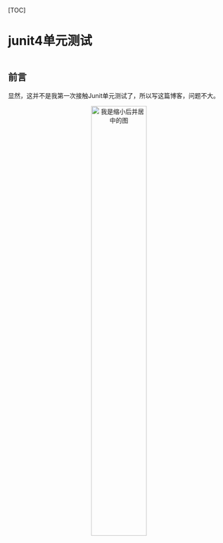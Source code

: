 [TOC]



# junit4单元测试

![]()

## 前言

显然，这并不是我第一次接触Junit单元测试了，所以写这篇博客，问题不大。



<div align="center"> <img src="D:\A_TLH\图片\u=2554087716,3182805950&fm=11&gp=0.jpg" width="50%"  alt="我是缩小后并居中的图"></img> </div> 

